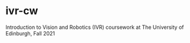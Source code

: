 # ivr-cw
Introduction to Vision and Robotics (IVR) coursework at The University of Edinburgh, Fall 2021
